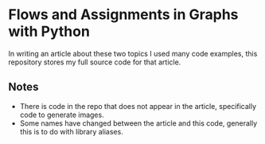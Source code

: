 # Flows and Assignments in Graphs with Python
In writing an article about these two topics I used many code examples, this repository stores my full source code for that article.

## Notes
* There is code in the repo that does not appear in the article, specifically code to generate images. 
* Some names have changed between the article and this code, generally this is to do with library aliases. 
